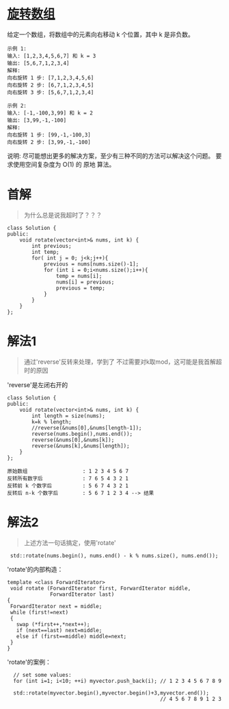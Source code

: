 # [旋转数组](https://leetcode-cn.com/problems/rotate-array/)
给定一个数组，将数组中的元素向右移动 k 个位置，其中 k 是非负数。
```
示例 1:
输入: [1,2,3,4,5,6,7] 和 k = 3
输出: [5,6,7,1,2,3,4]
解释:
向右旋转 1 步: [7,1,2,3,4,5,6]
向右旋转 2 步: [6,7,1,2,3,4,5]
向右旋转 3 步: [5,6,7,1,2,3,4]
```
```
示例 2:
输入: [-1,-100,3,99] 和 k = 2
输出: [3,99,-1,-100]
解释: 
向右旋转 1 步: [99,-1,-100,3]
向右旋转 2 步: [3,99,-1,-100]
```
说明:
尽可能想出更多的解决方案，至少有三种不同的方法可以解决这个问题。
要求使用空间复杂度为 O(1) 的 原地 算法。

# 首解
>为什么总是说我超时了？？？
```
class Solution {
public:
    void rotate(vector<int>& nums, int k) {
        int previous;
        int temp;
        for( int j = 0; j<k;j++){
            previous = nums[nums.size()-1];
            for (int i = 0;i<nums.size();i++){
                temp = nums[i];
                nums[i] = previous;
                previous = temp;
            }
        }
    }
};

```

# 解法1
>通过'reverse'反转来处理，学到了
不过需要对k取mod，这可能是我首解超时的原因

'reverse'是左闭右开的
```
class Solution {
public:
    void rotate(vector<int>& nums, int k) {
        int length = size(nums);
        k=k % length; 
        //reverse(&nums[0],&nums[length-1]);
        reverse(nums.begin(),nums.end());
        reverse(&nums[0],&nums[k]);
        reverse(&nums[k],&nums[length]);
    }
};

原始数组                  : 1 2 3 4 5 6 7
反转所有数字后             : 7 6 5 4 3 2 1
反转前 k 个数字后          : 5 6 7 4 3 2 1
反转后 n-k 个数字后        : 5 6 7 1 2 3 4 --> 结果

```

# 解法2
>上述方法一句话搞定，使用'rotate'
```
 std::rotate(nums.begin(), nums.end() - k % nums.size(), nums.end());
 ```
 
'rotate'的内部构造：
 ```
 template <class ForwardIterator>
  void rotate (ForwardIterator first, ForwardIterator middle,
               ForwardIterator last)
{
  ForwardIterator next = middle;
  while (first!=next)
  {
    swap (*first++,*next++);
    if (next==last) next=middle;
    else if (first==middle) middle=next;
  }
}
```
'rotate'的案例：
```
  // set some values:
  for (int i=1; i<10; ++i) myvector.push_back(i); // 1 2 3 4 5 6 7 8 9

  std::rotate(myvector.begin(),myvector.begin()+3,myvector.end());
                                                  // 4 5 6 7 8 9 1 2 3
   ```
   
